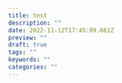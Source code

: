 ```yaml
---
title: test
description: ""
date: 2022-11-12T17:45:09.661Z
preview: ""
draft: true
tags: ""
keywords: ""
categories: ""
---
```


